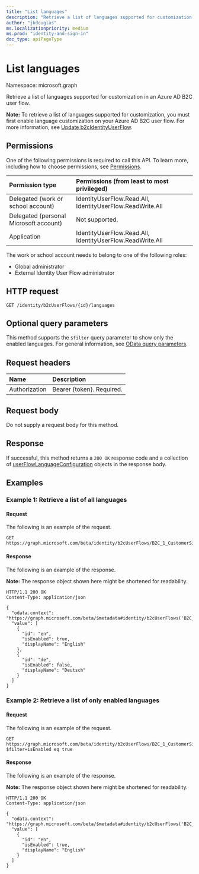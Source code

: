 ```yaml
---
title: "List languages"
description: "Retrieve a list of languages supported for customization within a B2C user flow."
author: "jkdouglas"
ms.localizationpriority: medium
ms.prod: "identity-and-sign-in"
doc_type: apiPageType
---
```


# List languages

Namespace: microsoft.graph

Retrieve a list of languages supported for customization in an Azure AD B2C user flow.

**Note:** To retrieve a list of languages supported for customization, you must first enable language customization on your Azure AD B2C user flow. For more information, see [Update b2cIdentityUserFlow](../api/b2cidentityuserflow-update.md).

## Permissions

One of the following permissions is required to call this API. To learn more, including how to choose permissions, see [Permissions](/graph/permissions-reference).

|Permission type      | Permissions (from least to most privileged)              |
|:--------------------|:---------------------------------------------------------|
|Delegated (work or school account)|IdentityUserFlow.Read.All, IdentityUserFlow.ReadWrite.All|
|Delegated (personal Microsoft account)| Not supported.|
|Application|IdentityUserFlow.Read.All, IdentityUserFlow.ReadWrite.All|

The work or school account needs to belong to one of the following roles:

* Global administrator
* External Identity User Flow administrator

## HTTP request

<!-- {
  "blockType": "ignored"
}
-->

``` http
GET /identity/b2cUserFlows/{id}/languages
```

## Optional query parameters

This method supports the `$filter` query parameter to show only the enabled languages. For general information, see [OData query parameters](/graph/query-parameters).

## Request headers

|Name|Description|
|:---|:---|
|Authorization|Bearer {token}. Required.|

## Request body

Do not supply a request body for this method.

## Response

If successful, this method returns a `200 OK` response code and a collection of [userFlowLanguageConfiguration](../resources/userflowlanguageconfiguration.md) objects in the response body.

## Examples

### Example 1: Retrieve a list of all languages

#### Request

The following is an example of the request.


<!-- {
  "blockType": "request",
  "name": "get_userflowlanguageconfiguration_1",
  "sampleKeys": ["B2C_1_CustomerSignUp"]
}
-->

``` http
GET https://graph.microsoft.com/beta/identity/b2cUserFlows/B2C_1_CustomerSignUp/languages
```


#### Response

The following is an example of the response.

**Note:** The response object shown here might be shortened for readability.
<!-- {
  "blockType": "response",
  "truncated": true,
  "@odata.type": "Collection(microsoft.graph.userFlowLanguageConfiguration)"
}
-->

``` http
HTTP/1.1 200 OK
Content-Type: application/json

{
  "odata.context": "https://graph.microsoft.com/beta/$metadata#identity/b2cUserFlows('B2C_1_CustomerSignUp')/languages",
  "value": [
    {
      "id": "en",
      "isEnabled": true,
      "displayName": "English"
    },
    {
      "id": "de",
      "isEnabled": false,
      "displayName": "Deutsch"
    }
  ]
}
```

### Example 2: Retrieve a list of only enabled languages

#### Request

The following is an example of the request.


<!-- {
  "blockType": "request",
  "name": "get_userflowlanguageconfiguration_filter",
  "sampleKeys": ["B2C_1_CustomerSignUp"]
}
-->

``` http
GET https://graph.microsoft.com/beta/identity/b2cUserFlows/B2C_1_CustomerSignUp/languages?$filter=isEnabled eq true
```


#### Response

The following is an example of the response.

**Note:** The response object shown here might be shortened for readability.
<!-- {
  "blockType": "response",
  "truncated": true,
  "@odata.type": "Collection(microsoft.graph.userFlowLanguageConfiguration)"
}
-->

``` http
HTTP/1.1 200 OK
Content-Type: application/json

{
  "odata.context": "https://graph.microsoft.com/beta/$metadata#identity/b2cUserFlows('B2C_1_CustomerSignUp')/languages",
  "value": [
    {
      "id": "en",
      "isEnabled": true,
      "displayName": "English"
    }
  ]
}
```
